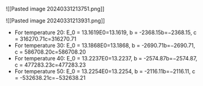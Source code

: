 ![[Pasted image 20240331213751.png]]

![[Pasted image 20240331213931.png]]
- For temperature 20: E_0 = 13.1619E0​=13.1619, b = -2368.15b=−2368.15, c = 316270.71c=316270.71
- For temperature 30: E_0 = 13.1868E0​=13.1868, b = -2690.71b=−2690.71, c = 586708.20c=586708.20
- For temperature 40: E_0 = 13.2237E0​=13.2237, b = -2574.87b=−2574.87, c = 477283.23c=477283.23
- For temperature 50: E_0 = 13.2254E0​=13.2254, b = -2116.11b=−2116.11, c = -532638.21c=−532638.21